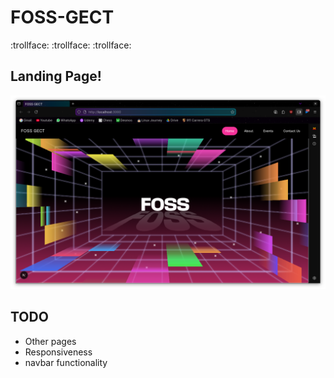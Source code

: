 # FOSS-GECT

:trollface:
:trollface:
:trollface:

## Landing Page!
![alt text](image.png)

## TODO

- Other pages
- Responsiveness
- navbar functionality

